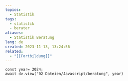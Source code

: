 ```yaml
---
topics:
  - Statistik
tags:
  - statistik
  - berater
aliases:
  - Statistik Beratung
lang: de
created: 2023-11-13, 13:24:56
related:
  - "[[Fortbildung]]"
---
```


```dataviewjs
const year= 2024;
await dv.view("02 Dateien/Javascript/beratung", year)
```
